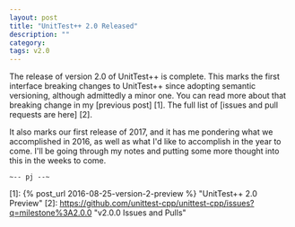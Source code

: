 ```yaml
---
layout: post
title: "UnitTest++ 2.0 Released"
description: ""
category:
tags: v2.0
---
```


The release of version 2.0 of UnitTest++ is complete. This marks the first 
interface breaking changes to UnitTest++ since adopting semantic versioning,
although admittedly a minor one. You can read more about that breaking change
in my [previous post] [1]. The full list of [issues and pull requests are here]
[2].

It also marks our first release of 2017, and it has me pondering what we
accomplished in 2016, as well as what I'd like to accomplish in the year to
come. I'll be going through my notes and putting some more thought into this
in the weeks to come.

`~-- pj --~`

[1]: {% post_url 2016-08-25-version-2-preview %} "UnitTest++ 2.0 Preview"
[2]: https://github.com/unittest-cpp/unittest-cpp/issues?q=milestone%3A2.0.0 "v2.0.0 Issues and Pulls"
